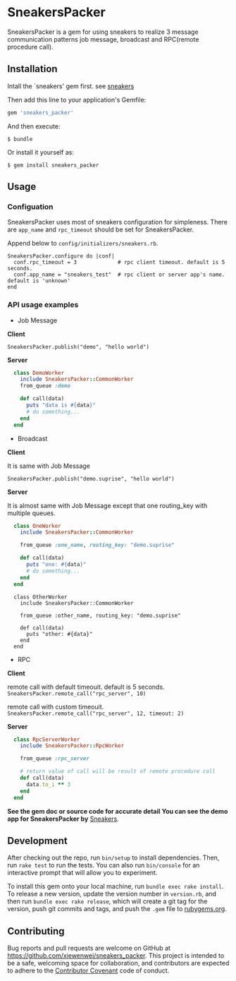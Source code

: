 # SneakersPacker

SneakersPacker is a gem for using sneakers to realize 3 message communication patterns job message, broadcast and RPC(remote procedure call).

## Installation

Intall the `sneakers' gem first. see [sneakers](https://github.com/jondot/sneakers)

Then add this line to your application's Gemfile:

```ruby
gem 'sneakers_packer'
```

And then execute:

    $ bundle

Or install it yourself as:

    $ gem install sneakers_packer

## Usage

### Configuation

SneakersPacker uses most of sneakers configuration for simpleness.
There are `app_name` and `rpc_timeout` should be set for SneakersPacker.

Append below to `config/initializers/sneakers.rb`.

```
SneakersPacker.configure do |conf|
  conf.rpc_timeout = 3             # rpc client timeout. default is 5 seconds.
  conf.app_name = "sneakers_test"  # rpc client or server app's name. default is 'unknown'
end
```

### API usage examples

- Job Message

**Client**

`SneakersPacker.publish("demo", "hello world")`

**Server**

```ruby
  class DemoWorker
    include SneakersPacker::CommonWorker
    from_queue :demo

    def call(data)
      puts "data is #{data}"
      # do something...
    end
  end
```

- Broadcast

**Client**

It is same with Job Message

`SneakersPacker.publish("demo.suprise", "hello world")`

**Server**

It is almost same with Job Message except that one routing_key with multiple queues.

```ruby
  class OneWorker
    include SneakersPacker::CommonWorker

    from_queue :one_name, routing_key: "demo.suprise"

    def call(data)
      puts "one: #{data}"
      # do something...
    end
  end
```

```
  class OtherWorker
    include SneakersPacker::CommonWorker

    from_queue :other_name, routing_key: "demo.suprise"

    def call(data)
      puts "other: #{data}"
    end
  end
```

- RPC

**Client**

remote call with default timeouit. default is 5 seconds.
`SneakersPacker.remote_call("rpc_server", 10)`

remote call with custom timeouit.
`SneakersPacker.remote_call("rpc_server", 12, timeout: 2)`

**Server**

```ruby
  class RpcServerWorker
    include SneakersPacker::RpcWorker

    from_queue :rpc_server

    # return value of call will be result of remote procedure call
    def call(data)
      data.to_i ** 3
    end
  end
```

**See the gem doc or source code for accurate detail**
**You can see the demo app for SneakersPacker by** [Sneakers](https://github.com/xiewenwei/sneakers_demo).

## Development

After checking out the repo, run `bin/setup` to install dependencies. Then, run `rake test` to run the tests. You can also run `bin/console` for an interactive prompt that will allow you to experiment.

To install this gem onto your local machine, run `bundle exec rake install`. To release a new version, update the version number in `version.rb`, and then run `bundle exec rake release`, which will create a git tag for the version, push git commits and tags, and push the `.gem` file to [rubygems.org](https://rubygems.org).

## Contributing

Bug reports and pull requests are welcome on GitHub at https://github.com/xiewenwei/sneakers_packer. This project is intended to be a safe, welcoming space for collaboration, and contributors are expected to adhere to the [Contributor Covenant](http://contributor-covenant.org) code of conduct.

